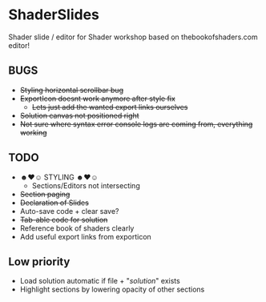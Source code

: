 # ShaderSlides
Shader slide / editor for Shader workshop based on thebookofshaders.com editor!

## BUGS
* ~~Styling horizontal scrollbar bug~~
* ~~ExportIcon doesnt work anymore after style fix~~
  * ~~Lets just add the wanted export links ourselves~~
* ~~Solution canvas not positioned right~~
* ~~Not sure where syntax error console logs are coming from, everything working~~

## TODO
* ☻♥☺ STYLING ☻♥☺
  * Sections/Editors not intersecting
* ~~Section paging~~
* ~~Declaration of Slides~~
* Auto-save code + clear save?
* ~~Tab-able code for solution~~
* Reference book of shaders clearly
* Add useful export links from exporticon

## Low priority
* Load solution automatic if file + "_solution_" exists
* Highlight sections by lowering opacity of other sections
